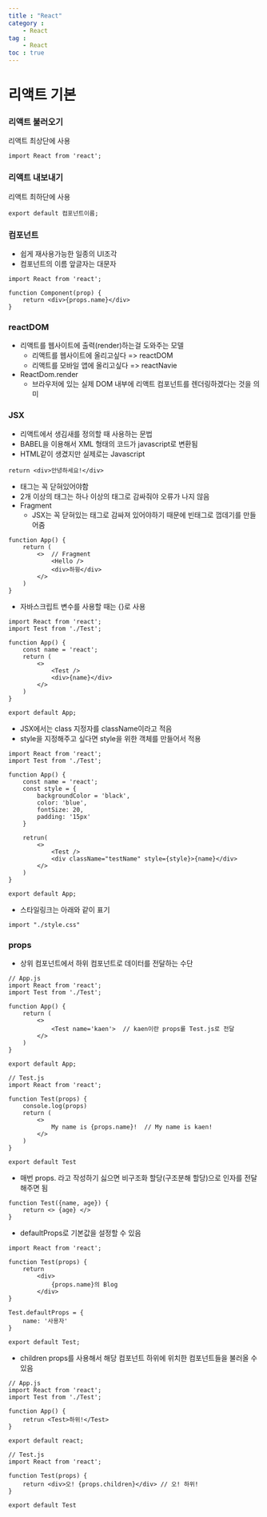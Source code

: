 ```yaml
---
title : "React"
category :
    - React
tag :
    - React
toc : true
---
```


# 리액트 기본

### 리액트 불러오기
리액트 최상단에 사용

``` react
import React from 'react';
```

### 리액트 내보내기
리액트 최하단에 사용

```
export default 컴포넌트이름;
```

### 컴포넌트
- 쉽게 재사용가능한 일종의 UI조각
- 컴포넌트의 이름 앞글자는 대문자

```
import React from 'react';

function Component(prop) {
    return <div>{props.name}</div>
}
```

### reactDOM
- 리액트를 웹사이트에 출력(render)하는걸 도와주는 모델
    - 리액트를 웹사이트에 올리고싶다 => reactDOM
    - 리액트를 모바일 앱에 올리고싶다 => reactNavie
- ReactDom.render
    - 브라우저에 있는 실제 DOM 내부에 리액트 컴포넌트를 렌더링하겠다는 것을 의미

### JSX
- 리액트에서 생김새를 정의할 때 사용하는 문법
- BABEL을 이용해서 XML 형태의 코드가 javascript로 변환됨
- HTML같이 생겼지만 실제로는 Javascript

``` react
return <div>안녕하세요!</div>
```

- 태그는 꼭 닫혀있어야함
- 2개 이상의 태그는 하나 이상의 태그로 감싸줘야 오류가 나지 않음
- Fragment
    - JSX는 꼭 닫혀있는 태그로 감싸져 있어야하기 때문에 빈태그로 껍데기를 만들어줌

``` react
function App() {
    return (
        <>  // Fragment
            <Hello />
            <div>하윙</div>
        </>
    )
}
```

- 자바스크립트 변수를 사용할 때는 {}로 사용

``` react
import React from 'react';
import Test from './Test';

function App() {
    const name = 'react';
    return (
        <>
            <Test />
            <div>{name}</div>
        </>
    )
}

export default App;
```
- JSX에서는 class 지정자를 className이라고 적음
- style을 지정해주고 싶다면 style을 위한 객체를 만들어서 적용

``` 
import React from 'react';
import Test from './Test';

function App() {
    const name = 'react';
    const style = {
        backgroundColor = 'black',
        color: 'blue',
        fontSize: 20,
        padding: '15px'
    }

    retrun(
        <>
            <Test />
            <div className="testName" style={style}>{name}</div>
        </>
    )
}

export default App;
```

- 스타일링크는 아래와 같이 표기

```
import "./style.css"
```

### props
- 상위 컴포넌트에서 하위 컴포넌트로 데이터를 전달하는 수단

``` react
// App.js
import React from 'react';
import Test from './Test';

function App() {
    return (
        <>
            <Test name='kaen'>  // kaen이란 props를 Test.js로 전달
        </>
    )
}

export default App;

// Test.js
import React from 'react';

function Test(props) {
    console.log(props)
    return (
        <>
            My name is {props.name}!  // My name is kaen!
        </>
    )
}

export default Test
```

- 매번 props. 라고 작성하기 싫으면 비구조화 할당(구조분해 할당)으로 인자를 전달해주면 됨

```
function Test({name, age}) {
    return <> {age} </>
}
```

- defaultProps로 기본값을 설정할 수 있음

```
import React from 'react';

function Test(props) {
    return
        <div>
            {props.name}의 Blog
        </div>
}

Test.defaultProps = {
    name: '사용자'
}

export default Test;
```

- children props를 사용해서 해당 컴포넌트 하위에 위치한 컴포넌트들을 불러올 수 있음

```
// App.js
import React from 'react';
import Test from './Test';

function App() {
    retrun <Test>하위!</Test>
}

export default react;

// Test.js
import React from 'react';

function Test(props) {
    return <div>오! {props.children}</div> // 오! 하위!
}

export default Test
```